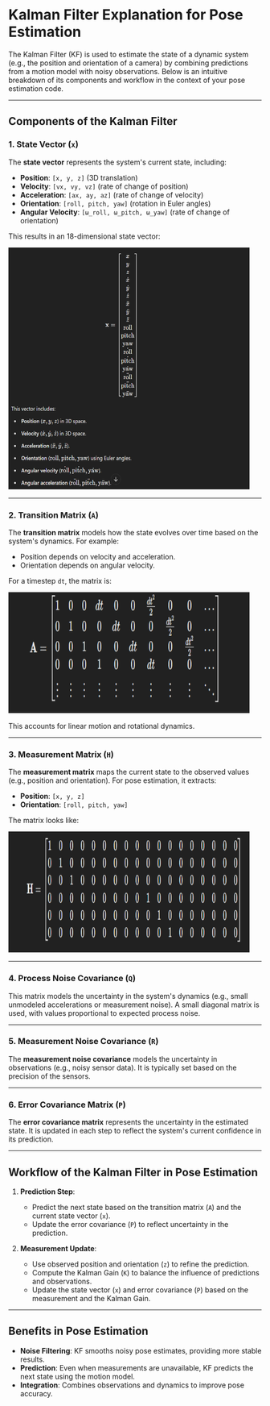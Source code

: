 # Kalman Filter Explanation for Pose Estimation

The Kalman Filter (KF) is used to estimate the state of a dynamic system (e.g., the position and orientation of a camera) by combining predictions from a motion model with noisy observations. Below is an intuitive breakdown of its components and workflow in the context of your pose estimation code.

---

## Components of the Kalman Filter

### 1. State Vector (`x`)

The **state vector** represents the system's current state, including:

- **Position**: `[x, y, z]` (3D translation)
- **Velocity**: `[vx, vy, vz]` (rate of change of position)
- **Acceleration**: `[ax, ay, az]` (rate of change of velocity)
- **Orientation**: `[roll, pitch, yaw]` (rotation in Euler angles)
- **Angular Velocity**: `[ω_roll, ω_pitch, ω_yaw]` (rate of change of orientation)

This results in an 18-dimensional state vector:

<img src="../image/20241121_KF_X.png" width="480" height="480">

---

### 2. **Transition Matrix (`A`)**
The **transition matrix** models how the state evolves over time based on the system's dynamics. For example:

- Position depends on velocity and acceleration.
- Orientation depends on angular velocity.

For a timestep `dt`, the matrix is:

<img src="../image/20241121_KF_A.png" width="480" height="240">



This accounts for linear motion and rotational dynamics.

---

### 3. **Measurement Matrix (`H`)**
The **measurement matrix** maps the current state to the observed values (e.g., position and orientation). For pose estimation, it extracts:

- **Position**: `[x, y, z]`
- **Orientation**: `[roll, pitch, yaw]`

The matrix looks like:

<img src="../image/20241121_KF_H.png" width="480" height="240">


---

### 4. **Process Noise Covariance (`Q`)**
This matrix models the uncertainty in the system's dynamics (e.g., small unmodeled accelerations or measurement noise). A small diagonal matrix is used, with values proportional to expected process noise.

---

### 5. **Measurement Noise Covariance (`R`)**
The **measurement noise covariance** models the uncertainty in observations (e.g., noisy sensor data). It is typically set based on the precision of the sensors.

---

### 6. **Error Covariance Matrix (`P`)**
The **error covariance matrix** represents the uncertainty in the estimated state. It is updated in each step to reflect the system's current confidence in its prediction.

---

## Workflow of the Kalman Filter in Pose Estimation

1. **Prediction Step**:
   - Predict the next state based on the transition matrix (`A`) and the current state vector (`x`).
   - Update the error covariance (`P`) to reflect uncertainty in the prediction.

2. **Measurement Update**:
   - Use observed position and orientation (`z`) to refine the prediction.
   - Compute the Kalman Gain (`K`) to balance the influence of predictions and observations.
   - Update the state vector (`x`) and error covariance (`P`) based on the measurement and the Kalman Gain.

---

## Benefits in Pose Estimation

- **Noise Filtering**: KF smooths noisy pose estimates, providing more stable results.
- **Prediction**: Even when measurements are unavailable, KF predicts the next state using the motion model.
- **Integration**: Combines observations and dynamics to improve pose accuracy.




